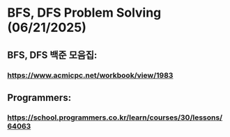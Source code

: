 # BFS, DFS Problem Solving (06/21/2025)

## BFS, DFS 백준 모음집:
### https://www.acmicpc.net/workbook/view/1983

## Programmers:
### https://school.programmers.co.kr/learn/courses/30/lessons/64063
